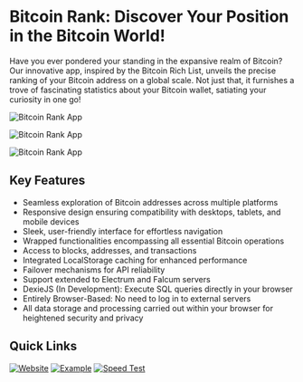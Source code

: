 # Bitcoin Rank: Discover Your Position in the Bitcoin World!

Have you ever pondered your standing in the expansive realm of Bitcoin? Our innovative app, inspired by the Bitcoin Rich List, unveils the precise ranking of your Bitcoin address on a global scale. Not just that, it furnishes a trove of fascinating statistics about your Bitcoin wallet, satiating your curiosity in one go!

![Bitcoin Rank App](https://github.com/besoeasy/bitcoinrank/assets/8281782/7ab9c3ed-16e3-44a5-b968-53db1b4d9e93)

![Bitcoin Rank App](https://github.com/besoeasy/bitcoinrank/assets/8281782/76446be0-6540-4236-8f6a-98eee5051394)

![Bitcoin Rank App](https://github.com/besoeasy/bitcoinrank/assets/8281782/2f169c1c-0437-4788-a4fa-deffdc7649c7)

## Key Features

- Seamless exploration of Bitcoin addresses across multiple platforms
- Responsive design ensuring compatibility with desktops, tablets, and mobile devices
- Sleek, user-friendly interface for effortless navigation
- Wrapped functionalities encompassing all essential Bitcoin operations
- Access to blocks, addresses, and transactions
- Integrated LocalStorage caching for enhanced performance
- Failover mechanisms for API reliability
- Support extended to Electrum and Falcum servers
- DexieJS (In Development): Execute SQL queries directly in your browser
- Entirely Browser-Based: No need to log in to external servers
- All data storage and processing carried out within your browser for heightened security and privacy


## Quick Links

[![Website](https://img.shields.io/badge/Website-Visit-blue)](https://bitcoinrank.besoeasy.com/)
[![Example](https://img.shields.io/badge/Example-View-blue)](https://bitcoinrank.besoeasy.com/#/go/18cBEMRxXHqzWWCxZNtU91F5sbUNKhL5PX)
[![Speed Test](https://img.shields.io/badge/Speed%20Test-Check-blue)](https://developers.google.com/speed/pagespeed/insights/?url=https%3A%2F%2Fbitcoinrank.besoeasy.com%2F)
